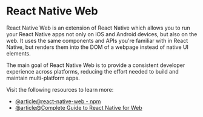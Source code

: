 # React Native Web

React Native Web is an extension of React Native which allows you to run your React Native apps not only on iOS and Android devices, but also on the web. It uses the same components and APIs you're familiar with in React Native, but renders them into the DOM of a webpage instead of native UI elements.

The main goal of React Native Web is to provide a consistent developer experience across platforms, reducing the effort needed to build and maintain multi-platform apps.

Visit the following resources to learn more:

- [@article@react-native-web - npm](https://www.npmjs.com/package/react-native-web)
- [@article@Complete Guide to React Native for Web](https://blog.logrocket.com/complete-guide-react-native-web/)
